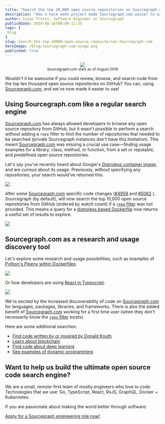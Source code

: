 ```yaml
---
title: "Search the top 10,000 open source repositories on Sourcegraph.com"
description: "How a hack week project made Sourcegraph.com easier to use, by searching the top 10k open source repositories on GitHub by default."
author: Issac Trotts, Software Engineer at Sourcegraph
publishDate: 2019-08-16T00:00-11:55
tags: [
 blog
]
slug: Search-the-top-10000-open-source-repositories-Sourcegraph-com
heroImage: /blog/sourcegraph-com-usage.png
published: true
---
```


<p style="text-align: center">
 <img src="/blog/sourcegraph-com-usage.png" />
 <br/><small>Sourcegraph.com stats as of August 2019</small>
</p>

Wouldn't it be awesome if you could review, browse, and search code from the top ten thousand open source repositories on GitHub? You can, using [Sourcegraph.com](https://sourcegraph.com), and we've now made it easier to use!

## Using Sourcegraph.com like a regular search engine

[Sourcegraph.com](https://sourcegraph.com) has always allowed developers to browse any open source repository from GitHub, but it wasn't possible to perform a search without adding a `repo` filter to limit the number of repositories that needed to be searched (private Sourcegraph instances don't have this limitation). This meant [Sourcegraph.com](https://sourcegraph.com) was missing a crucial use case—finding usage examples for a library, class, method, or function, from a set or reputable, and predefined open source repositories.

Let's say you've recently heard about Google's [Distroless container image](https://github.com/GoogleContainerTools/distroless), and are curious about its usage. Previously, without specifying any repositories, your search would've returned this:

![](/blog/too-many-matching-repos.png)

After some [Sourcegraph.com](https://sourcegraph.com) specific code changes ([#4959](https://github.com/sourcegraph/sourcegraph/pull/4959/files) and [#5062](https://github.com/sourcegraph/sourcegraph/pull/5062/files)
), Sourcegraph (by default), will now search the top 10,000 open source repositories from GitHub (ordered by watch count) if a [`repo` filter](https://docs.sourcegraph.com/user/search/queries) was not provided. This means a query for a [distroless based Dockerfile](https://sourcegraph.com/search?q=file:Dockerfile+FROM+gcr.io/distroless) now returns a useful set of results to explore.

![](/blog/distroless-image-results.png)

## Sourcegraph.com as a research and usage discovery tool

Let's explore some research and usage possibilities, such as examples of [Python's Pipenv within Dockerfiles](https://sourcegraph.com/search?q=pipenv+f:Dockerfile):

![](/blog/pipenv-search.png)

Or how developers are using [React in Typescript](https://sourcegraph.com/search?q=react%5C.+lang:typescript):

![](/blog/react-typescript-search.png)

We're excited by the increased discoverability of code on [Sourcegraph.com](https://sourcegraph.com) for languages, packages, libraries, and frameworks. There is also the added benefit of [Sourcegraph.com](https://sourcegraph.com) working for a first time user (when they don't necessarily know the [`repo` filter](https://docs.sourcegraph.com/user/search/queries) exists).

Here are some additional searches:

- [Find code written by or inspired by Donald Knuth](https://sourcegraph.com/search?q=knuth)
- [Learn about blockchain](https://sourcegraph.com/search?q=blockchain)
- [Find code about deep learning](https://sourcegraph.com/search?q=%22deep+learning%22)
- [See examples of dynamic programming](https://sourcegraph.com/search?q=%22dynamic+programming%22)

## Want to help us build the ultimate open source code search engine?

We are a small, remote-first team of mostly engineers who love to code. Technologies that we use: Go, TypeScript, React, RxJS, GraphQL, Docker + Kubernetes.

If you are passionate about making the world better through software:

<a href="https://github.com/sourcegraph/careers/" class="btn btn-primary mt-4">Apply for a Sourcegraph engineering role now!</a>
